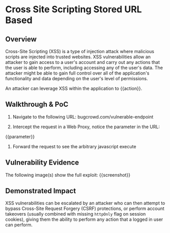 # Cross Site Scripting Stored URL Based

## Overview

Cross-Site Scripting (XSS) is a type of injection attack where malicious scripts are injected into trusted websites. XSS vulnerabilities allow an attacker to gain access to a user's account and carry out any actions that the user is able to perform, including accessing any of the user's data. The attacker might be able to gain full control over all of the application's functionality and data depending on the user's level of permissions.

An attacker can leverage XSS within the application to {{action}}.

## Walkthrough & PoC

1. Navigate to the following URL: bugcrowd.com/vulnerable-endpoint

1. Intercept the request in a Web Proxy, notice the parameter in the URL:

{{parameter}}

1. Forward the request to see the arbitrary javascript execute

## Vulnerability Evidence

The following image(s) show the full exploit:
{{screenshot}}

## Demonstrated Impact

XSS vulnerabilities can be escalated by an attacker who can then attempt to bypass Cross-Site Request Forgery (CSRF) protections, or perform account takeovers (usually combined with missing `httpOnly` flag on session cookies),  giving them the ability to perform any action that a logged in user can perform.
